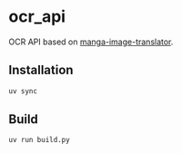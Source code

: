 # ocr_api

OCR API based on [manga-image-translator](https://github.com/zyddnys/manga-image-translator).

## Installation

```bash
uv sync
```

## Build

```bash
uv run build.py
```
